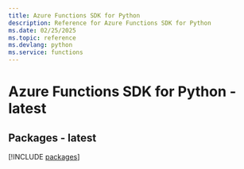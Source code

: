 ```yaml
---
title: Azure Functions SDK for Python
description: Reference for Azure Functions SDK for Python
ms.date: 02/25/2025
ms.topic: reference
ms.devlang: python
ms.service: functions
---
```

# Azure Functions SDK for Python - latest
## Packages - latest
[!INCLUDE [packages](functions-index.md)]